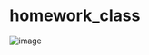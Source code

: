 # homework_class
![image](https://user-images.githubusercontent.com/78228844/213455442-8fda4052-8771-45cf-baad-1c53333c52be.png)
